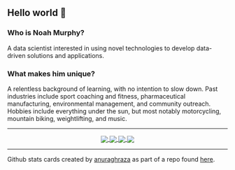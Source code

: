 ## Hello world 👋

### Who is Noah Murphy?

A data scientist interested in using novel technologies to develop data-driven solutions and applications.

### What makes him unique?

A relentless background of learning, with no intention to slow down. Past industries include sport coaching and fitness, pharmaceutical manufacturing, environmental management, and community outreach. Hobbies include everything under the sun, but most notably motorcycling, mountain biking, weightlifting, and music.
___

<!-- Stats and lang cards -->
<p align="center">
<!-- dark mode only -->
  <a href="https://github.com/anuraghazra/github-readme-stats#gh-dark-mode-only">
    <img align="center" src="https://github-readme-stats-noamurphy.vercel.app/api?username=noamurphy&hide=issues,stars&count_private=true&show_icons=true&&theme=dark#gh-dark-mode-only" />
  </a>
  <a href="https://github.com/anuraghazra/github-readme-stats#gh-dark-mode-only">
    <img align="center" src="https://github-readme-stats-noamurphy.vercel.app/api/top-langs/?username=noamurphy&hide_progress=true&theme=dark#gh-dark-mode-only" />
  </a>
<!-- light mode only -->
  <a href="https://github.com/anuraghazra/github-readme-stats#gh-light-mode-only">
    <img align="center" src="https://github-readme-stats-noamurphy.vercel.app/api?username=noamurphy&hide=issues,stars&count_private=true&show_icons=true&theme=default#gh-light-mode-only" />
  </a>
  <a href="https://github.com/anuraghazra/github-readme-stats#gh-light-mode-only">
    <img align="center" src="https://github-readme-stats-noamurphy.vercel.app/api/top-langs/?username=noamurphy&hide_progress=true&theme=default#gh-light-mode-only" />
  </a>
</p>

---

Github stats cards created by [anuraghraza](https://github.com/anuraghazra) as part of a repo found [here](https://github.com/anuraghazra/github-readme-stats).
